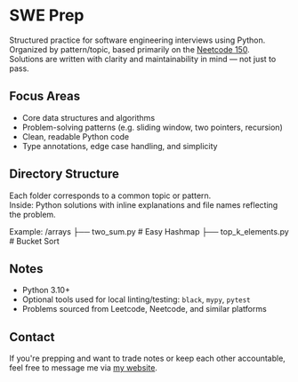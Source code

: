 # SWE Prep

Structured practice for software engineering interviews using Python.  
Organized by pattern/topic, based primarily on the [Neetcode 150](https://neetcode.io/).  
Solutions are written with clarity and maintainability in mind — not just to pass.

## Focus Areas

- Core data structures and algorithms
- Problem-solving patterns (e.g. sliding window, two pointers, recursion)
- Clean, readable Python code
- Type annotations, edge case handling, and simplicity

## Directory Structure

Each folder corresponds to a common topic or pattern.  
Inside: Python solutions with inline explanations and file names reflecting the problem.

Example:
/arrays
├── two_sum.py         # Easy Hashmap
├── top_k_elements.py  # Bucket Sort

## Notes

- Python 3.10+
- Optional tools used for local linting/testing: `black`, `mypy`, `pytest`
- Problems sourced from Leetcode, Neetcode, and similar platforms

## Contact

If you're prepping and want to trade notes or keep each other accountable, feel free to message me via [my website](https://zanehassoun.com).
